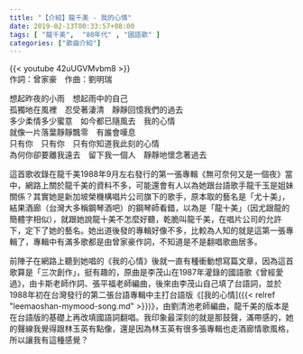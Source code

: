 ```yaml
---
title: "【介紹】龍千美 - 我的心情"
date: 2019-02-13T00:33:57+08:00
tags: [ "龍千美",  "80年代" , "國語歌" ] 
categories: ["歌曲介紹"]
---
```


{{< youtube 42uUGVMvbm8 >}}
<br/>
作詞：曾家豪　作曲：劉明瑞  

想起昨夜的小雨　想起雨中的自己  
孤獨地在風裡　忍受著淒清　靜靜回憶我們的過去  
多少柔情多少蜜意　如今都已隨風去　我的心情  
就像一片落葉靜靜飄零　有誰會嘆息  
只有你　只有你　只有你知道我此刻的心情  
為何你卻要離我遠去　留下我一個人　靜靜地懷念著過去  
<!--more-->
這首歌收錄在龍千美1988年9月左右發行的第一張專輯《無可奈何又是一個夜》當中，網路上關於龍千美的資料不多，可能還會有人以為她跟台語歌手龍千玉是姐妹關係？其實她是新加坡榮機構唱片公司旗下的歌手，原本取的藝名是「尤十美」，結果酒廊（台灣大多稱鋼琴酒吧）的鋼琴師看錯，以為是「龍十美」（因尤跟龍的簡體字相似），就跟她說龍十美不怎麼好聽，乾脆叫龍千美，在唱片公司的允許下，定下了她的藝名。她出道後發的專輯好像不多，比較為人知的就是這第一張專輯了，專輯中有滿多歌都是由曾家豪作詞，不知道是不是翻唱歌曲居多。

前陣子在網路上聽到她唱的《我的心情》後就一直有種衝動想寫篇文章，因為這首歌算是「三次創作」，挺有趣的，原曲是李茂山在1987年灌錄的國語歌《曾經愛過》，由卡斯老師作詞、張平福老師編曲，後來由李茂山自己填了台語詞，並於1988年初在台灣發行的第二張台語專輯中主打台語版《[我的心情]({{< relref "leemaoshan-mymood-song.md" >}})》，由劉清池老師編曲，龍千美的版本是在台語版的基礎上再改填國語詞翻唱。我印象最深刻的就是那鼓聲，滿帶感的，她的聲線我覺得跟林玉英有點像，還是因為林玉英有很多張專輯也走酒廊情歌風格，所以讓我有這種感覺？
<br/>
<br/>